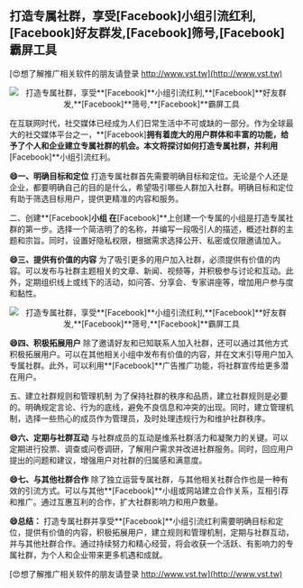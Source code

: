 ## **打造专属社群，享受**[Facebook]**小组引流红利,**[Facebook]**好友群发,**[Facebook]**筛号,**[Facebook]**霸屏工具**

[😍想了解推广相关软件的朋友请登录 http://www.vst.tw](http://www.vst.tw)

 <center><img src="https://vst.tw/MP4/tuiguang/png/8.png" alt="打造专属社群，享受**[Facebook]**小组引流红利,**[Facebook]**好友群发,**[Facebook]**筛号,**[Facebook]**霸屏工具"></center>

在互联网时代，社交媒体已经成为人们日常生活中不可或缺的一部分。作为全球最大的社交媒体平台之一，**[Facebook]**拥有着庞大的用户群体和丰富的功能，给予了个人和企业建立专属社群的机会。本文将探讨如何打造专属社群，并利用**[Facebook]**小组引流红利。

**😄一、明确目标和定位**
打造专属社群首先需要明确目标和定位。无论是个人还是企业，都要明确自己的目的是什么，希望吸引哪些人群加入社群。明确目标和定位有助于筛选目标用户，提供更精准的内容和服务。

二、创建**[Facebook]**小组
在**[Facebook]**上创建一个专属的小组是打造专属社群的第一步。选择一个简洁明了的名称，并编写一段吸引人的描述，概述社群的主题和宗旨。同时，设置好隐私权限，根据需求选择公开、私密或仅限邀请加入。

**😄三、提供有价值的内容**
为了吸引更多的用户加入社群，必须提供有价值的内容。可以发布与社群主题相关的文章、新闻、视频等，并积极参与讨论和互动。此外，定期组织线上或线下的活动，如问答、分享会、专家讲座等，增加用户参与度和黏性。

 <center><img src="https://vst.tw/MP4/tuiguang/png/4.png" alt="打造专属社群，享受**[Facebook]**小组引流红利,**[Facebook]**好友群发,**[Facebook]**筛号,**[Facebook]**霸屏工具"></center>

**😄四、积极拓展用户**
除了邀请好友和已知联系人加入社群，还可以通过其他方式积极拓展用户。可以在其他相关小组中发布有价值的内容，并在文末引导用户加入专属社群。此外，可以利用**[Facebook]**广告推广功能，将社群宣传给更多潜在用户。

五、建立社群规则和管理机制
为了保持社群的秩序和品质，建立社群规则是必要的。明确规定言论、行为的底线，避免不良信息和冲突的出现。同时，建立管理机制，选择一些热心的成员作为管理员，及时处理违规行为和维护社群秩序。

**😄六、定期与社群互动**
与社群成员的互动是维系社群活力和凝聚力的关键。可以定期进行投票、调查或问卷调研，了解用户需求并改进社群服务。同时，回应用户提出的问题和建议，增强用户对社群的归属感和满意度。

**😄七、与其他社群合作**
除了独立运营专属社群，与其他相关社群合作也是一种有效的引流方式。可以与其他**[Facebook]**小组或网站建立合作关系，互相引荐和推广。通过互惠互利的合作，扩大社群影响力和用户数量。

**😄总结：**
打造专属社群并享受**[Facebook]**小组引流红利需要明确目标和定位，提供有价值的内容，积极拓展用户，建立规则和管理机制，定期与社群互动，并与其他社群合作。通过持续努力和精心经营，将会收获一个活跃、有影响力的专属社群，为个人和企业带来更多机遇和成就。

[😍想了解推广相关软件的朋友请登录 http://www.vst.tw](http://www.vst.tw)



